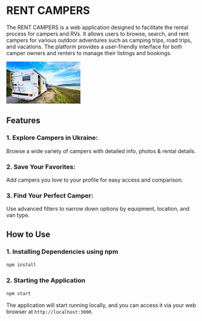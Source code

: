 # RENT CAMPERS

The RENT CAMPERS is a web application designed to facilitate the rental process for campers and RVs. It allows users to browse, search, and rent campers for various outdoor adventures such as camping trips, road trips, and vacations. The platform provides a user-friendly interface for both camper owners and renters to manage their listings and bookings.

![Preview](src/pictures/img/camper.jpeg)

## Features

### 1. Explore Campers in Ukraine:

Browse a wide variety of campers with detailed info, photos & rental details.

### 2. Save Your Favorites:

Add campers you love to your profile for easy access and comparison.

### 3. Find Your Perfect Camper:

Use advanced filters to narrow down options by equipment, location, and van type.

## How to Use

### 1. Installing Dependencies using npm

```bash
npm install
```

### 2. Starting the Application

```bash
npm start
```

The application will start running locally, and you can access it via your web browser at `http://localhost:3000`.
